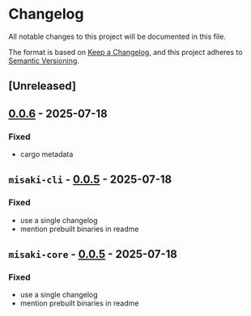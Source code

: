 # Changelog

All notable changes to this project will be documented in this file.

The format is based on [Keep a Changelog](https://keepachangelog.com/en/1.0.0/),
and this project adheres to [Semantic Versioning](https://semver.org/spec/v2.0.0.html).

## [Unreleased]

## [0.0.6](https://github.com/Ravencentric/misaki/compare/v0.0.5...v0.0.6) - 2025-07-18

### Fixed

- cargo metadata

## `misaki-cli` - [0.0.5](https://github.com/Ravencentric/misaki/compare/v0.0.4...v0.0.5) - 2025-07-18

### Fixed
- use a single changelog
- mention prebuilt binaries in readme

## `misaki-core` - [0.0.5](https://github.com/Ravencentric/misaki/compare/misaki-core-v0.0.4...misaki-core-v0.0.5) - 2025-07-18

### Fixed
- use a single changelog
- mention prebuilt binaries in readme
